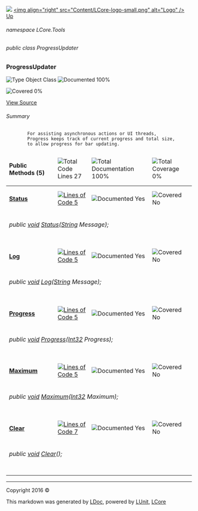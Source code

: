 ![](Content/LCore-banner-small.png "")
[&lt;img align=&quot;right&quot; src=&quot;Content/LCore-logo-small.png&quot; alt=&quot;Logo&quot; /&gt;](../README.md)
[Up](docs/L.md)

###### namespace LCore.Tools

###### public class ProgressUpdater

### ProgressUpdater

 ![Type Object Class](http://b.repl.ca/v1/Type-Object%20Class-blue.png "") ![Documented 100%](http://b.repl.ca/v1/Documented-100%25-brightgreen.png "")

![Covered 0%](http://b.repl.ca/v1/Covered-0%25-red.png "")

[View Source](Tools/ProgressUpdater.cs#L)

###### Summary

            For assisting asynchronous actions or UI threads,
            Progress keeps track of current progress and total size,
            to allow progress for bar updating.
            

<table>
<thead><tr><td><h4>Public Methods <strong>(5)</strong></h4></td>
<td></td>
<td><img src="http://b.repl.ca/v1/Total%20Code%20Lines-27-blue.png" alt="Total Code Lines 27" /></td>
<td><img src="http://b.repl.ca/v1/Total%20Documentation-100%25-brightgreen.png" alt="Total Documentation 100%" /></td>
<td><img src="http://b.repl.ca/v1/Total%20Coverage-0%25-red.png" alt="Total Coverage 0%" /></td></tr></thead>
<tr><td><h4><strong><a href="docs/ProgressUpdater_Status.md" alt="">Status</a></strong></h4></td>
<td>   </td>
<td><a href="Tools/ProgressUpdater.cs#L35" alt=""><img src="http://b.repl.ca/v1/Lines%20of%20Code-5-blue.png" alt="Lines of Code 5" /></a></td>
<td><img src="http://b.repl.ca/v1/Documented-Yes-brightgreen.png" alt="Documented Yes" /></td>
<td><img src="http://b.repl.ca/v1/Covered-No-red.png" alt="Covered No" /></td></tr>
<tr><td align="Left" colspan="5"><h6>public <a href="https://msdn.microsoft.com/en-us/library/system.void.aspx" alt="">void</a> <a href="" alt="">Status</a>(<a href="https://msdn.microsoft.com/en-us/library/system.string.aspx" alt="">String</a> Message);</h6>
</td>
</tr>
<tr><td><h4><strong><a href="docs/ProgressUpdater_Log.md" alt="">Log</a></strong></h4></td>
<td>   </td>
<td><a href="Tools/ProgressUpdater.cs#L43" alt=""><img src="http://b.repl.ca/v1/Lines%20of%20Code-5-blue.png" alt="Lines of Code 5" /></a></td>
<td><img src="http://b.repl.ca/v1/Documented-Yes-brightgreen.png" alt="Documented Yes" /></td>
<td><img src="http://b.repl.ca/v1/Covered-No-red.png" alt="Covered No" /></td></tr>
<tr><td align="Left" colspan="5"><h6>public <a href="https://msdn.microsoft.com/en-us/library/system.void.aspx" alt="">void</a> <a href="" alt="">Log</a>(<a href="https://msdn.microsoft.com/en-us/library/system.string.aspx" alt="">String</a> Message);</h6>
</td>
</tr>
<tr><td><h4><strong><a href="docs/ProgressUpdater_Progress.md" alt="">Progress</a></strong></h4></td>
<td>   </td>
<td><a href="Tools/ProgressUpdater.cs#L51" alt=""><img src="http://b.repl.ca/v1/Lines%20of%20Code-5-blue.png" alt="Lines of Code 5" /></a></td>
<td><img src="http://b.repl.ca/v1/Documented-Yes-brightgreen.png" alt="Documented Yes" /></td>
<td><img src="http://b.repl.ca/v1/Covered-No-red.png" alt="Covered No" /></td></tr>
<tr><td align="Left" colspan="5"><h6>public <a href="https://msdn.microsoft.com/en-us/library/system.void.aspx" alt="">void</a> <a href="" alt="">Progress</a>(<a href="https://msdn.microsoft.com/en-us/library/system.int32.aspx" alt="">Int32</a> Progress);</h6>
</td>
</tr>
<tr><td><h4><strong><a href="docs/ProgressUpdater_Maximum.md" alt="">Maximum</a></strong></h4></td>
<td>   </td>
<td><a href="Tools/ProgressUpdater.cs#L59" alt=""><img src="http://b.repl.ca/v1/Lines%20of%20Code-5-blue.png" alt="Lines of Code 5" /></a></td>
<td><img src="http://b.repl.ca/v1/Documented-Yes-brightgreen.png" alt="Documented Yes" /></td>
<td><img src="http://b.repl.ca/v1/Covered-No-red.png" alt="Covered No" /></td></tr>
<tr><td align="Left" colspan="5"><h6>public <a href="https://msdn.microsoft.com/en-us/library/system.void.aspx" alt="">void</a> <a href="" alt="">Maximum</a>(<a href="https://msdn.microsoft.com/en-us/library/system.int32.aspx" alt="">Int32</a> Maximum);</h6>
</td>
</tr>
<tr><td><h4><strong><a href="docs/ProgressUpdater_Clear.md" alt="">Clear</a></strong></h4></td>
<td>   </td>
<td><a href="Tools/ProgressUpdater.cs#L67" alt=""><img src="http://b.repl.ca/v1/Lines%20of%20Code-7-blue.png" alt="Lines of Code 7" /></a></td>
<td><img src="http://b.repl.ca/v1/Documented-Yes-brightgreen.png" alt="Documented Yes" /></td>
<td><img src="http://b.repl.ca/v1/Covered-No-red.png" alt="Covered No" /></td></tr>
<tr><td align="Left" colspan="5"><h6>public <a href="https://msdn.microsoft.com/en-us/library/system.void.aspx" alt="">void</a> <a href="" alt="">Clear</a>();</h6>
</td>
</tr>
<tr><td width="850px" colspan="5"></td></tr>
</table>




---

Copyright 2016 &copy; [](../README.md) [](../TableOfContents.md)

This markdown was generated by [LDoc](https://github.com/CodeSingularity/LDoc), powered by [LUnit](https://github.com/CodeSingularity/LUnit), [LCore](https://github.com/CodeSingularity/LCore)
